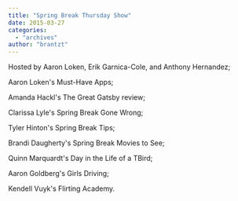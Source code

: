 ```yaml
---
title: "Spring Break Thursday Show"
date: 2015-03-27
categories: 
  - "archives"
author: "brantzt"
---
```


Hosted by Aaron Loken, Erik Garnica-Cole, and Anthony Hernandez;

Aaron Loken's Must-Have Apps;

Amanda Hackl's The Great Gatsby review;

Clarissa Lyle's Spring Break Gone Wrong;

Tyler Hinton's Spring Break Tips;

Brandi Daugherty's Spring Break Movies to See;

Quinn Marquardt's Day in the Life of a TBird;

Aaron Goldberg's Girls Driving;

Kendell Vuyk's Flirting Academy.
